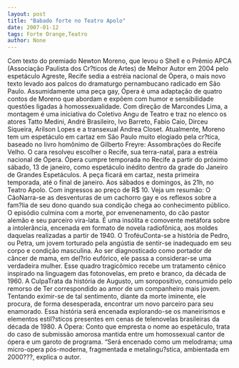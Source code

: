```yaml
---
layout: post
title: "Babado forte no Teatro Apolo"
date: 2007-01-12
tags: Forte Orange,Teatro
author: None
---
```

Com texto do premiado Newton Moreno, que levou o Shell e o Prêmio APCA (Associação Paulista dos Cr?ticos de Artes) de Melhor Autor em 2004 pelo espetáculo Agreste, Recife sedia a estréia nacional de Ópera, o mais novo texto levado aos palcos do dramaturgo pernambucano radicado em São Paulo.
Assumidamente uma peça gay, Ópera é uma adaptação de quatro contos de Moreno que abordam e expõem com humor e sensibilidade questões ligadas à homossexualidade. 
Com direção de Marcondes Lima, a montagem é uma iniciativa do Coletivo Angu de Teatro e traz no elenco os atores Tatto Medini, André Brasileiro, Ivo Barreto, Fabio Caio, Dirceu Siqueira, Arilson Lopes e a transexual Andrea Closet.
Atualmente, Moreno tem um espetáculo em cartaz em São Paulo muito elogiado pela cr?tica, baseado no livro homônimo de Gilberto Freyre: Assombrações do Recife Velho. O cara resolveu escolher o Recife, sua terra-natal, para a estréia nacional de Ópera. 
Ópera cumpre temporada no Recife a partir do próximo sábado, 13 de janeiro, como espetáculo inédito dentro da grade do Janeiro de Grandes Espetáculos.
A peça ficará em cartaz, nesta primeira temporada, até o final de janeiro. 
Aos sábados e domingos, às 21h, no Teatro Apolo. Com ingressos ao preço de R$ 10.
Veja um resumão:
O CãoNarra-se as desventuras de um cachorro gay e os reflexos sobre a fam?lia de seu dono quando sua condição chega ao conhecimento público. O episódio culmina com a morte, por envenenamento, do cão pastor alemão e seu parceiro vira-lata. É uma insólita e comovente metáfora sobre a intolerância, encenada em formato de novela radiofônica, aos moldes daquelas realizadas a partir de 1940.
O TroféuConta-se a história de Pedro, ou Petra, um jovem torturado pela angústia de sentir-se inadequado em seu corpo e condição masculina. Ao ser diagnosticado como portador de câncer de mama, em del?rio eufórico, ele passa a considerar-se uma verdadeira mulher. Esse quadro tragicômico recebe um tratamento cênico inspirado na linguagem das fotonovelas, em preto e branco, da década de 1960.
A CulpaTrata da história de Augusto, um soropositivo, consumido pelo remorso de Ter correspondido ao amor de um companheiro mais jovem. Tentando eximir-se de tal sentimento, diante da morte iminente, ele procura, de forma desesperada, encontrar um novo parceiro para seu enamorado. Essa história será encenada explorando-se os maneirismos e elementos estil?sticos presentes em cenas de telenovelas brasileiras da década de 1980.
A Ópera: Conto que empresta o nome ao espetáculo, trata do caso
 de submissão amorosa mantida entre um homossexual cantor de ópera e um garoto de programa. “Será encenado como um melodrama; uma micro-opera pós-moderna, fragmentada e metalingu?stica, ambientada em 2000???, explica o autor. 